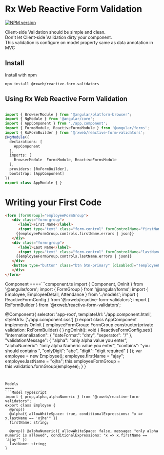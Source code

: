 # Rx Web Reactive Form Validation

[![NPM version](https://badge.fury.io/js/%40rxweb%2Freactive-form-validators.svg)](https://badge.fury.io/js/%40rxweb%2Freactive-form-validators)

Client-side Validation should be simple and clean.
<br/>Don't let Client-side Validation dirty your component.
<br/>This validation is configure on model property same as data annotation in MVC

Install
-----
Install with npm

```
npm install @rxweb/reactive-form-validators
```
Using Rx Web Reactive Form Validation
-----
```app.module.ts

import { BrowserModule } from '@angular/platform-browser';
import { NgModule } from '@angular/core';
import { AppComponent } from './app.component';
import { FormsModule, ReactiveFormsModule } from '@angular/forms';
import { RxFormBuilder } from '@rxweb/reactive-form-validators';
@NgModule({
  declarations: [
    AppComponent
  ],
  imports: [
    BrowserModule  FormsModule, ReactiveFormsModule
  ],
  providers: [RxFormBuilder],
  bootstrap: [AppComponent]
})
export class AppModule { }
```

Writing your First Code
====
```html
<form [formGroup]="employeeFormGroup">
   <div class="form-group">
      <label>First Name</label>
      <input type="text" class="form-control" formControlName="firstName" />
     {{employeeFormGroup.controls.firstName.errors | json}}
   </div>
   <div class="form-group">
      <label>Last Name</label>
      <input type="text" class="form-control" formControlName="lastName" />
     {{employeeFormGroup.controls.lastName.errors | json}}
   </div>
   <button type="button" class="btn btn-primary" [disabled]="!employeeFormGroup.valid">Submit</button>
   </div>
</form>
```
Component
====```component.ts
import { Component, OnInit } from '@angular/core';
import { FormGroup } from '@angular/forms';
import { Employee, EmployeeDetail, Attendance } from '../models';
import { ReactiveFormConfig } from '@rxweb/reactive-form-validators';
import { RxFormBuilder } from '@rxweb/reactive-form-validators';

@Component({
  selector: 'app-root',
  templateUrl: './app.component.html',
  styleUrls: ['./app.component.css']
})
export class AppComponent implements OnInit {
  employeeFormGroup: FormGroup
  constructor(private validation: RxFormBuilder) {
  }
  ngOnInit(): void {
    ReactiveFormConfig.set({
      "internationalization": {
        "dateFormat": "dmy",
        "seperator": "/"
      },
      "validationMessage": {
        "alpha": "only alpha value you enter",
        "alphaNumeric": "only alpha Numeric value you enter",
        "contains": "you should contains ",
        "onlyDigit": "abc",
        "digit": "digit required"
      }
    });
    var employee = new Employee();
    employee.firstName = "ajay";
    employee.lastName = "ojha";
    this.employeeFormGroup = this.validation.formGroup(employee);
  }
}
```


Models
====
```Model Typescript
import { prop,alpha,alphaNumeric } from "@rxweb/reactive-form-validators";
export class Employee {
  @prop()
  @alpha({ allowWhiteSpace: true, conditionalExpressions: "x => x.lastName == 'ojha'" })
  firstName: string;

  @prop() @alphaNumeric({ allowWhiteSpace: false, message: "only alpha numeric is allowed", conditionalExpressions: "x => x.firstName == 'ajay'" })
  lastName: string;
}
```
